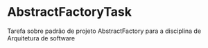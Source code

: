 # AbstractFactoryTask
Tarefa sobre padrão de projeto AbstractFactory para a disciplina de Arquitetura de software
